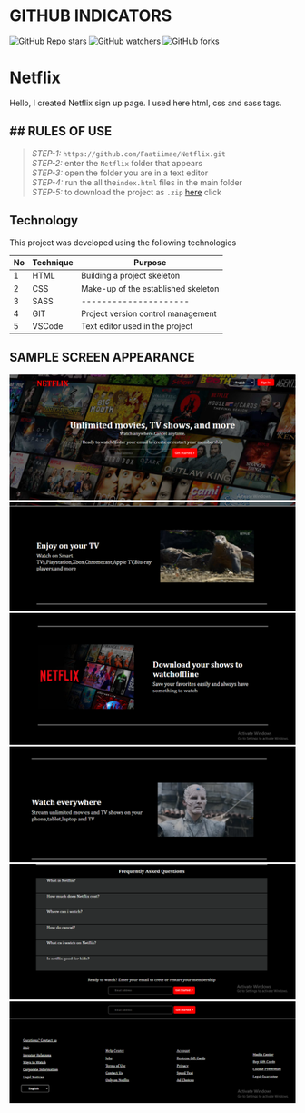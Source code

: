 # GITHUB INDICATORS

![GitHub Repo stars](https://img.shields.io/github/stars/Faatiimae/Netflix?style=for-the-badge)
![GitHub watchers](https://img.shields.io/github/watchers/Faatiimae/Netflix?style=for-the-badge)
![GitHub forks](https://img.shields.io/github/forks/Faatiimae/Netflix?style=for-the-badge)     

# Netflix


Hello, I created  Netflix sign up page. I used here html, css and sass tags.


## ## RULES OF USE

> *STEP-1:* `https://github.com/Faatiimae/Netflix.git` <br/>
> *STEP-2:*  enter the `Netflix` folder that appears <br/>
> *STEP-3:*  open the folder you are in a text editor <br/>
> *STEP-4:*  run the  all the`index.html` files in the main folder <br/>
> *STEP-5:*  to download the project as `.zip`  [here](https://github.com/Faatiimae/Netflix/archive/refs/heads/master.zip) click <br/>


## Technology

This project was developed using the following technologies

| No | Technique | Purpose |
| - | ---------- | --------------------- |
| 1 | HTML | Building a project skeleton |
| 2 | CSS |  Make-up of the established skeleton |
| 3 | SASS | ---------------------  |
| 4 | GIT | Project version control management |
| 5 | VSCode | Text editor used in the project  |
 

## SAMPLE SCREEN APPEARANCE

![There was a screenshot here](./screenshot1.png)
![There was a screenshot here](./screenshot2.png)
![There was a screenshot here](./screenshot3.png)
![There was a screenshot here](./screenshot4.png)
![There was a screenshot here](./screenshot5.png)
![There was a screenshot here](./screenshot6.png)










